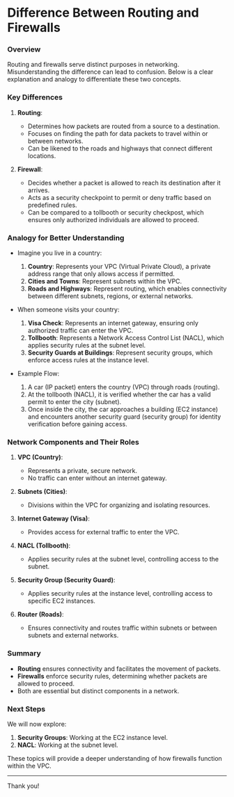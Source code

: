 # Difference Between Routing and Firewalls

### Overview
Routing and firewalls serve distinct purposes in networking. Misunderstanding the difference can lead to confusion. Below is a clear explanation and analogy to differentiate these two concepts.

### Key Differences
1. **Routing**:
   - Determines how packets are routed from a source to a destination.
   - Focuses on finding the path for data packets to travel within or between networks.
   - Can be likened to the roads and highways that connect different locations.

2. **Firewall**:
   - Decides whether a packet is allowed to reach its destination after it arrives.
   - Acts as a security checkpoint to permit or deny traffic based on predefined rules.
   - Can be compared to a tollbooth or security checkpost, which ensures only authorized individuals are allowed to proceed.

### Analogy for Better Understanding
- Imagine you live in a country:
  1. **Country**: Represents your VPC (Virtual Private Cloud), a private address range that only allows access if permitted.
  2. **Cities and Towns**: Represent subnets within the VPC.
  3. **Roads and Highways**: Represent routing, which enables connectivity between different subnets, regions, or external networks.

- When someone visits your country:
  1. **Visa Check**: Represents an internet gateway, ensuring only authorized traffic can enter the VPC.
  2. **Tollbooth**: Represents a Network Access Control List (NACL), which applies security rules at the subnet level.
  3. **Security Guards at Buildings**: Represent security groups, which enforce access rules at the instance level.

- Example Flow:
  1. A car (IP packet) enters the country (VPC) through roads (routing).
  2. At the tollbooth (NACL), it is verified whether the car has a valid permit to enter the city (subnet).
  3. Once inside the city, the car approaches a building (EC2 instance) and encounters another security guard (security group) for identity verification before gaining access.

### Network Components and Their Roles
1. **VPC (Country)**:
   - Represents a private, secure network.
   - No traffic can enter without an internet gateway.

2. **Subnets (Cities)**:
   - Divisions within the VPC for organizing and isolating resources.

3. **Internet Gateway (Visa)**:
   - Provides access for external traffic to enter the VPC.

4. **NACL (Tollbooth)**:
   - Applies security rules at the subnet level, controlling access to the subnet.

5. **Security Group (Security Guard)**:
   - Applies security rules at the instance level, controlling access to specific EC2 instances.

6. **Router (Roads)**:
   - Ensures connectivity and routes traffic within subnets or between subnets and external networks.

### Summary
- **Routing** ensures connectivity and facilitates the movement of packets.
- **Firewalls** enforce security rules, determining whether packets are allowed to proceed.
- Both are essential but distinct components in a network.

### Next Steps
We will now explore:
1. **Security Groups**: Working at the EC2 instance level.
2. **NACL**: Working at the subnet level.

These topics will provide a deeper understanding of how firewalls function within the VPC.

---
Thank you!

